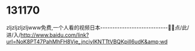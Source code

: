 # 131170
zljzljzljzljwww免费,一个人看的视频日本----------------------------🐃🐃点/此/进/入/http://www.baidu.com/link?url=NoK8PT47PahMhFH8Vie_jnciyIKNTTtVBQKpill6udK&amp;wd
